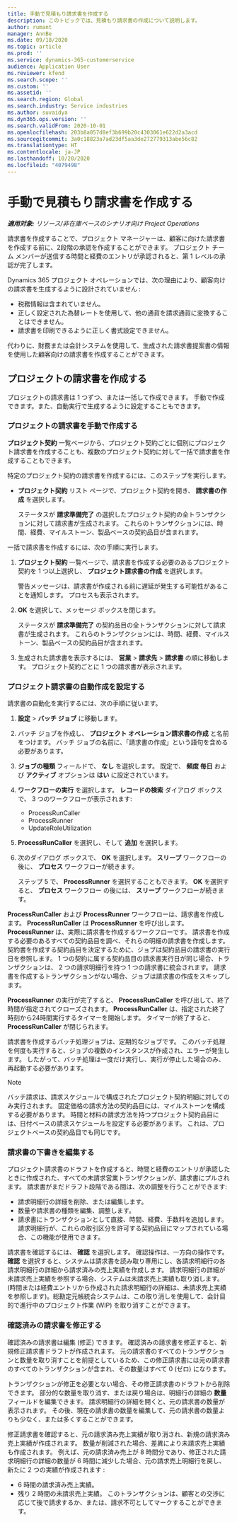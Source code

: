 ```yaml
---
title: 手動で見積もり請求書を作成する
description: このトピックでは、見積もり請求書の作成について説明します。
author: rumant
manager: AnnBe
ms.date: 09/18/2020
ms.topic: article
ms.prod: ''
ms.service: dynamics-365-customerservice
audience: Application User
ms.reviewer: kfend
ms.search.scope: ''
ms.custom: ''
ms.assetid: ''
ms.search.region: Global
ms.search.industry: Service industries
ms.author: suvaidya
ms.dyn365.ops.version: ''
ms.search.validFrom: 2020-10-01
ms.openlocfilehash: 203b8a057d8ef3b699b20c4303061e622d2a3acd
ms.sourcegitcommit: 3a0c18823a7ad23df5aa3de272779313abe56c82
ms.translationtype: HT
ms.contentlocale: ja-JP
ms.lasthandoff: 10/20/2020
ms.locfileid: "4079498"
---
```

# <a name="create-a-manual-proforma-invoice"></a>手動で見積もり請求書を作成する

_**適用対象:** リソース/非在庫ベースのシナリオ向け Project Operations_

請求書を作成することで、プロジェクト マネージャーは、顧客に向けた請求書を作成する前に、2段階の承認を作成することができます。 プロジェクト チーム メンバーが送信する時間と経費のエントリが承認されると、第 1 レベルの承認が完了します。

Dynamics 365 プロジェクト オペレーションでは、次の理由により、顧客向けの請求書を生成するように設計されていません :

- 税務情報は含まれていません。
- 正しく設定された為替レートを使用して、他の通貨を請求通貨に変換することはできません。
- 請求書を印刷できるように正しく書式設定できません。

代わりに、財務または会計システムを使用して、生成された請求書提案書の情報を使用した顧客向けの請求書を作成することができます。

## <a name="creating-project-invoices"></a>プロジェクトの請求書を作成する

プロジェクトの請求書は 1 つずつ、または一括して作成できます。 手動で作成できます。また、自動実行で生成するように設定することもできます。

### <a name="manually-create-project-invoices"></a>プロジェクトの請求書を手動で作成する 

**プロジェクト契約** 一覧ページから、プロジェクト契約ごとに個別にプロジェクト請求書を作成することも、複数のプロジェクト契約に対して一括で請求書を作成することもできます。

特定のプロジェクト契約の請求書を作成するには、このステップを実行します。

- **プロジェクト契約** リスト ページで、プロジェクト契約を開き、 **請求書の​​作成** を選択します。

    ステータスが **請求準備完了** の選択したプロジェクト契約の全トランザクションに対して請求書が生成されます。 これらのトランザクションには、時間、経費、マイルストーン、製品ベースの契約品目が含まれます。

一括で請求書を作成するには、次の手順に実行します。

1. **プロジェクト契約** 一覧ページで、請求書を作成する必要のあるプロジェクト契約を 1 つ以上選択し、 **プロジェクト請求書の作成** を選択します。

    警告メッセージは、請求書が作成される前に遅延が発生する可能性があることを通知します。 プロセスも表示されます。

2. **OK** を選択して、メッセージ ボックスを閉じます。

    ステータスが **請求準備完了** の契約品目の全トランザクションに対して請求書が生成されます。 これらのトランザクションには、時間、経費、マイルストーン、製品ベースの契約品目が含まれます。

3. 生成された請求書を表示するには、 **営業** \> **請求先** \> **請求書** の順に移動します。 プロジェクト契約ごとに 1 つの請求書が表示されます。

### <a name="set-up-automated-creation-of-project-invoices"></a>プロジェクト請求書の自動作成を設定する 

請求書の自動化を実行するには、次の手順に従います。

1. **設定** \> **バッチ ジョブ** に移動します。
2. バッチ ジョブを作成し、 **プロジェクト オペレーション請求書の作成** と名前をつけます。 バッチ ジョブの名前に、「請求書の作成」という語句を含める必要があります。
3. **ジョブの種類** フィールドで、 **なし** を選択します。 既定で、 **頻度 毎日** および **アクティブ** オプションは **はい** に設定されています。
4. **ワークフローの実行** を選択します。 **レコードの検索** ダイアログ ボックスで、 3 つのワークフローが表示されます:

    - ProcessRunCaller
    - ProcessRunner
    - UpdateRoleUtilization

5. **ProcessRunCaller** を選択し、そして **追加** を選択します。
6. 次のダイアログ ボックスで、 **OK** を選択します。 **スリープ** ワークフローの後に、 **プロセス** ワークフローが続きます。

    ステップ 5 で、 **ProcessRunner** を選択することもできます。 **OK** を選択すると、 **プロセス** ワークフロー の後には、 **スリープ** ワークフローが続きます。

**ProcessRunCaller** および **ProcessRunner** ワークフローは、請求書を作成します。 **ProcessRunCaller** は **ProcessRunner** を呼び出します。 **ProcessRunner** は、実際に請求書を作成するワークフローです。 請求書を作成する必要のあるすべての契約品目を調べ、それらの明細の請求書を作成します。 契約書を作成する契約品目を決定するために、ジョブは契約品目の請求書の実行日を参照します。 1 つの契約に属する契約品目の請求書実行日が同じ場合、トランザクションは、 2 つの請求明細行を持つ 1 つの請求書に統合されます。 請求書を作成するトランザクションがない場合、ジョブは請求書の作成をスキップします。

**ProcessRunner** の実行が完了すると、 **ProcessRunCaller** を呼び出して、終了時間が指定されてクローズされます。 **ProcessRunCaller** は、指定された終了時刻から24時間実行するタイマーを開始します。 タイマーが終了すると、 **ProcessRunCaller** が閉じられます。

請求書を作成するバッチ処理ジョブは、定期的なジョブです。 このバッチ処理を何度も実行すると、ジョブの複数のインスタンスが作成され、エラーが発生します。 したがって、バッチ処理は一度だけ実行し、実行が停止した場合のみ、再起動する必要があります。

> [!NOTE]
> バッチ請求は、請求スケジュールで構成されたプロジェクト契約明細に対してのみ実行されます。 固定価格の請求方法の契約品目には、マイルストーンを構成する必要があります。 時間と材料の請求方法を持つプロジェクト契約品目には、日付ベースの請求スケジュールを設定する必要があります。 これは、プロジェクトベースの契約品目でも同じです。      
 
### <a name="edit-a-draft-invoice"></a>請求書の下書きを編集する

プロジェクト請求書のドラフトを作成すると、時間と経費のエントリが承認したときに作成された、すべての未請求営業トランザクションが、請求書にプルされます。 請求書がまだドラフト段階である間は、次の調整を行うことができます:

- 請求明細行の詳細を削除、または編集します。
- 数量や請求書の種類を編集、調整します。
- 請求書にトランザクションとして直接、時間、経費、手数料を追加します。 請求明細行が、これらの取引区分を許可する契約品目にマップされている場合、この機能が使用できます。

請求書を確認するには、 **確認** を選択します。 確認操作は、一方向の操作です。 **確認** を選択すると、システムは請求書を読み取り専用にし、各請求明細行の各請求明細行の詳細から請求済みの売上実績を作成します。 請求明細行の詳細が未請求売上実績を参照する場合、システムは未請求売上実績も取り消します。 (時間または経費エントリから作成された請求明細行の詳細は、未請求売上実績を参照します)。総勘定元帳統合システムは、この取り消しを使用して、会計目的で進行中のプロジェクト作業 (WIP) を取り消すことができます。

### <a name="correct-a-confirmed-invoice"></a>確認済みの請求書を修正する

確認済みの請求書は編集 (修正) できます。 確認済みの請求書を修正すると、新規修正請求書ドラフトが作成されます。 元の請求書のすべてのトランザクションと数量を取り消すことを前提としているため、この修正請求書には元の請求書のすべてのトランザクションが含まれ、その数量はすべて 0 (ゼロ) になります。

トランザクションが修正を必要とない場合、その修正請求書のドラフトから削除できます。 部分的な数量を取り消す、または戻り場合は、明細行の詳細の **数量** フィールドを編集できます。 請求明細行の詳細を開くと、元の請求書の数量が表示されます。 その後、現在の請求書の数量を編集して、元の請求書の数量よりも少なく、または多くすることができます。

修正請求書を確認すると、元の請求済み売上実績が取り消され、新規の請求済み売上実績が作成されます。 数量が削減された場合、差異により未請求売上実績も作成されます。 例えば、元の請求済み売上が 8 時間分であり、修正された請求明細行の詳細の数量が 6 時間に減少した場合、元の請求売上明細行を戻し、新たに 2 つの実績が作成されます :

- 6 時間の請求済み売上実績。
- 残り 2 時間の未請求売上実績。 このトランザクションは、顧客との交渉に応じて後で請求するか、または、請求不可としてマークすることができます。
